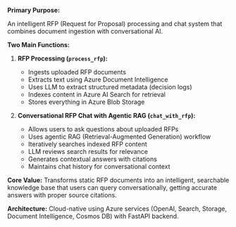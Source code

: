**Primary Purpose:** 

An intelligent RFP (Request for Proposal) processing and chat system that combines document ingestion with conversational AI.

**Two Main Functions:**

1. **RFP Processing (`process_rfp`):**
   - Ingests uploaded RFP documents
   - Extracts text using Azure Document Intelligence
   - Uses LLM to extract structured metadata (decision logs)
   - Indexes content in Azure AI Search for retrieval
   - Stores everything in Azure Blob Storage

2. **Conversational RFP Chat with Agentic RAG (`chat_with_rfp`):**
   - Allows users to ask questions about uploaded RFPs
   - Uses agentic RAG (Retrieval-Augmented Generation) workflow
   - Iteratively searches indexed RFP content
   - LLM reviews search results for relevance
   - Generates contextual answers with citations
   - Maintains chat history for conversational context

**Core Value:** Transforms static RFP documents into an intelligent, searchable knowledge base that users can query conversationally, getting accurate answers with proper source citations.

**Architecture:** Cloud-native using Azure services (OpenAI, Search, Storage, Document Intelligence, Cosmos DB) with FastAPI backend.
